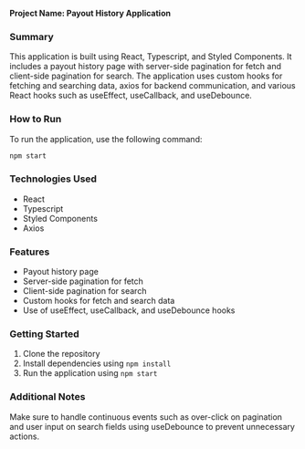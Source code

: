 **Project Name: Payout History Application**

### Summary
This application is built using React, Typescript, and Styled Components. It includes a payout history page with server-side pagination for fetch and client-side pagination for search. The application uses custom hooks for fetching and searching data, axios for backend communication, and various React hooks such as useEffect, useCallback, and useDebounce.

### How to Run
To run the application, use the following command:
```bash
npm start
```

### Technologies Used
- React
- Typescript
- Styled Components
- Axios

### Features
- Payout history page
- Server-side pagination for fetch
- Client-side pagination for search
- Custom hooks for fetch and search data
- Use of useEffect, useCallback, and useDebounce hooks

### Getting Started
1. Clone the repository
2. Install dependencies using `npm install`
3. Run the application using `npm start`

### Additional Notes
Make sure to handle continuous events such as over-click on pagination and user input on search fields using useDebounce to prevent unnecessary actions.